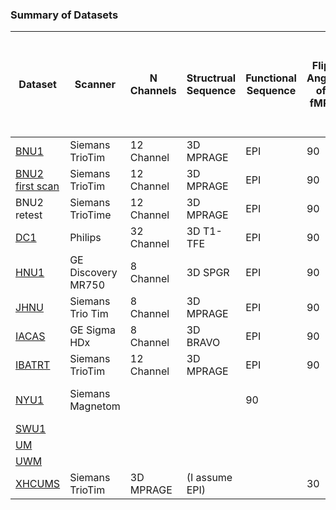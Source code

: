 ### Summary of Datasets

| Dataset | Scanner | N Channels |Structrual Sequence | Functional Sequence | Flip Angle of fMRI | Echo Time (TE in ms) | Repetition Time (TR in ms) | Slice Thickness (mm) or Dimensions where Possible (mm x mm x mm) |
|---------|---------|------------|--------------------|---------------------|---------------------|---------------------|----------------------------|----------------------|
|[BNU1](http://fcon_1000.projects.nitrc.org/indi/CoRR/html/bnu_1.html)| Siemans TrioTim | 12 Channel | 3D MPRAGE | EPI | 90 | 30 | 2000 |
|[BNU2 first scan](http://fcon_1000.projects.nitrc.org/indi/CoRR/html/bnu_2.html)| Siemans TrioTim | 12 Channel | 3D MPRAGE | EPI | 90 | 30 | 2000|
|BNU2 retest| Siemans TrioTime | 12 Channel | 3D MPRAGE | EPI |  90 | 30 | 1500 |
|[DC1](http://fcon_1000.projects.nitrc.org/indi/CoRR/html/dc_1.html)| Philips | 32 Channel | 3D T1-TFE | EPI | 90 | 35 | 2500 |
|[HNU1](http://fcon_1000.projects.nitrc.org/indi/CoRR/html/hnu_1.html) | GE Discovery MR750 | 8 Channel | 3D SPGR | EPI | 90 | 30 | 2000 |
|[JHNU](http://fcon_1000.projects.nitrc.org/indi/CoRR/html/jhnu_1.html)| Siemans Trio Tim | 8 Channel | 3D MPRAGE | EPI | 90 | 30 | 2000 |
|[IACAS](http://fcon_1000.projects.nitrc.org/indi/CoRR/html/iacas_1.html) | GE Sigma HDx | 8 Channel | 3D BRAVO | EPI | 90 | 30 | 2000 |
|[IBATRT](http://fcon_1000.projects.nitrc.org/indi/CoRR/html/ibatrt.html) | Siemans TrioTim | 12 Channel | 3D MPRAGE | EPI | 90 | 30 | 1750 |
|[NYU1](http://fcon_1000.projects.nitrc.org/indi/CoRR/html/nyu_1.html) | Siemans Magnetom | | | 90 | | (I assume EPI) | 90 | 15 | 2000 | 3 x 3 x 4|
|[SWU1](http://fcon_1000.projects.nitrc.org/indi/CoRR/html/swu_1.html) | | | | | | | | | |
|[UM](http://fcon_1000.projects.nitrc.org/indi/CoRR/html/um_1.html) | | | | | | | | | | |
|[UWM](http://fcon_1000.projects.nitrc.org/indi/CoRR/html/uwm_1.html) | | | | | | || | | 
|[XHCUMS](http://fcon_1000.projects.nitrc.org/indi/CoRR/html/xhcums_1.html) | Siemans TrioTim | 3D MPRAGE | (I assume EPI) | | 30 | 3000 | 3 x 3 x 3 |
